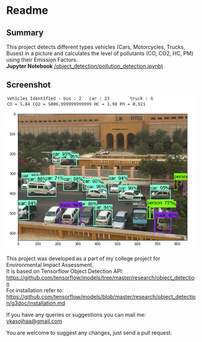 # Readme

## Summary
This project detects different types vehicles (Cars, Motorcycles, Trucks, Buses) in a picture and calculates the level of pollutants (CO, CO2, HC, PM) using their Emission Factors.<br>
<b>Jupyter Notebook</b> [/object_detection/pollution_detection.ipynb)](/object_detection/pollution_detection.ipynb)</br>
## Screenshot
![Screenshot](/object_detection/screenshot.png)



This project was developed as a part of my college project for Environmental Impact Assessment.<br>
It is based on Tensorflow Object Detection API: https://github.com/tensorflow/models/tree/master/research/object_detection<br>
For installation refer to: https://github.com/tensorflow/models/blob/master/research/object_detection/g3doc/installation.md

If you have any queries or suggestions you can mail me: vkasojhaa@gmail.com

You are welcome to suggest any changes, just send a pull request.
